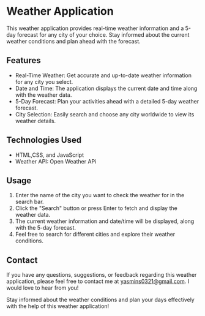 # Weather Application

This weather application provides real-time weather information and a 5-day forecast for any city of your choice. Stay informed about the current weather conditions and plan ahead with the forecast.

## Features

- Real-Time Weather: Get accurate and up-to-date weather information for any city you select.
- Date and Time: The application displays the current date and time along with the weather data.
- 5-Day Forecast: Plan your activities ahead with a detailed 5-day weather forecast.
- City Selection: Easily search and choose any city worldwide to view its weather details.

## Technologies Used

- HTML,CSS, and JavaScript
- Weather API: Open Weather APi

## Usage

1. Enter the name of the city you want to check the weather for in the search bar.
2. Click the "Search" button or press Enter to fetch and display the weather data.
3. The current weather information and date/time will be displayed, along with the 5-day forecast.
4. Feel free to search for different cities and explore their weather conditions.


## Contact

If you have any questions, suggestions, or feedback regarding this weather application, please feel free to contact me at yasmins0321@gmail.com. I would love to hear from you!

Stay informed about the weather conditions and plan your days effectively with the help of this weather application!
